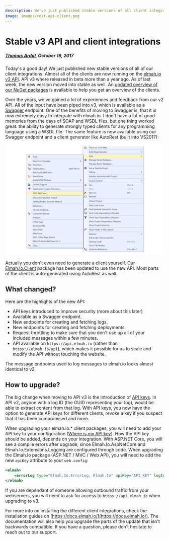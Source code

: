 ```yaml
---
description: We've just published stable versions of all client integrations utilizing API version 3. Swagger endpoint, request throttling and more now built in.
image: images/rest-api-client.png
---
```


# Stable v3 API and client integrations

##### [Thomas Ardal](http://elmah.io/about/), October 19, 2017

Today's a good day! We just published new stable versions of all of our client integrations. Almost all of the clients are now running on the [elmah.io v3 API](https://api.elmah.io/swagger/ui/index). API v3 where released in beta more than a year ago. As of last week, the new version moved into stable as well. An [updated overview of our NuGet packages](https://blog.elmah.io/elmah-io-nuget-packages-revisited/) is available to help you get an overview of the clients.

Over the years, we've gained a lot of experiences and feedback from our v2 API. All of the input have been piped into v3, which is available as a [Swagger](https://swagger.io/) endpoint. One of the benefits of moving to Swagger is, that it is now extremely easy to integrate with elmah.io. I don't have a lot of good memories from the days of SOAP and WSDL files, but one thing worked great: the ability to generate strongly typed clients for any programming language using a WSDL file. The same feature is now available using our Swagger endpoint and a client generator like AutoRest (built into VS2017):

![Generate REST API clients in VS2017](images/rest-api-client.png)

Actually you don't even need to generate a client yourself. Our [Elmah.Io.Client](https://www.nuget.org/packages/elmah.io.client/) package has been updated to use the new API. Most parts of the client is auto-generated using AutoRest as well.

## What changed?

Here are the highlights of the new API:

- API keys introduced to improve security (more about this later)
- Available as a Swagger endpoint.
- New endpoints for creating and fetching logs.
- New endpoints for creating and fetching deployments.
- Request throttling to make sure that you don't use up all of your included messages within a few minutes.
- API available on `https://api.elmah.io` (rather than `https://elmah.io/api`), which makes it possible for us to scale and modify the API without touching the website.

The message endpoints used to log messages to elmah.io looks almost identical to v2.

## How to upgrade?

The big change when moving to API v3 is the introduction of [API keys](https://blog.elmah.io/five-advantages-by-moving-your-subscription/#multiple-api-keys). In API v2, anyone with a log ID (the GUID representing your log), would be able to extract content from that log. With API keys, you now have the option to generate API keys for different clients, revoke a key if you suspect that it has been compromised and more.

When upgrading your elmah.io.* client packages, you will need to add your API key to your configuration ([Where is my API key](https://docs.elmah.io/where-is-my-api-key/)). How the API key should be added, depends on your integration. With ASP.NET Core, you will see a compile errors after upgrade, since Elmah.Io.AspNetCore and Elmah.Io.Extensions.Logging are configured through code. When upgrading the Elmah.Io package (ASP.NET / MVC / Web API), you will need to add the new `apiKey` attribute to your `web.config`:

```xml
<elmah>
    <errorLog type="Elmah.Io.ErrorLog, Elmah.Io" apiKey="API_KEY" logId="LOG_ID" />
</elmah>
```

If you are dependant of someone allowing outbound traffic from your webservers, you will need to ask for access to `https://api.elmah.io` when upgrading to v3.

For more info on installing the different client integrations, check the installation guides on [https://docs.elmah.io/](https://docs.elmah.io/). The documentation will also help you upgrade the parts of the update that isn't backwards compatible. If you have a question, please don't hesitate to reach out to our support.